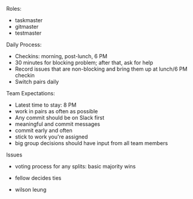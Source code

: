 Roles:

- taskmaster
- gitmaster
- testmaster

Daily Process:

- Checkins: morning, post-lunch, 6 PM
- 30 minutes for blocking problem; after that, ask for help
- Record issues that are non-blocking and bring them up at lunch/6 PM checkin
- Switch pairs daily

Team Expectations:

- Latest time to stay: 8 PM
- work in pairs as often as possible
- Any commit should be on Slack first
- meaningful and commit messages
- commit early and often
- stick to work you're assigned
- big group decisions should have input from all team members

Issues

- voting process for any splits: basic majority wins
- fellow decides ties

- wilson leung
